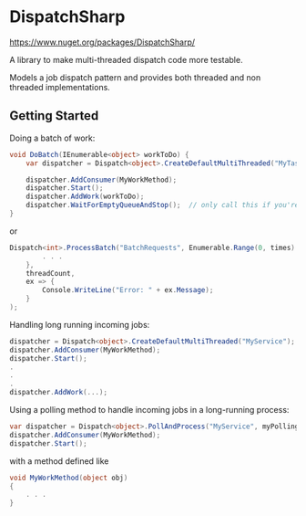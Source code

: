 DispatchSharp
=============

https://www.nuget.org/packages/DispatchSharp/

A library to make multi-threaded dispatch code more testable.

Models a job dispatch pattern and provides both threaded and non threaded implementations.

Getting Started
---------------
Doing a batch of work:
```csharp
void DoBatch(IEnumerable<object> workToDo) {
	var dispatcher = Dispatch<object>.CreateDefaultMultiThreaded("MyTask");

	dispatcher.AddConsumer(MyWorkMethod);
	dispatcher.Start();
	dispatcher.AddWork(workToDo);
	dispatcher.WaitForEmptyQueueAndStop();	// only call this if you're not filling the queue from elsewhere
}
```

or

```csharp
Dispatch<int>.ProcessBatch("BatchRequests", Enumerable.Range(0, times).ToArray(), i => {
        . . .
    },
    threadCount,
    ex => {
        Console.WriteLine("Error: " + ex.Message);
    }
);
```

Handling long running incoming jobs:
```csharp
dispatcher = Dispatch<object>.CreateDefaultMultiThreaded("MyService");
dispatcher.AddConsumer(MyWorkMethod);
dispatcher.Start();
.
.
.
dispatcher.AddWork(...);
```

Using a polling method to handle incoming jobs in a long-running process:
```csharp
var dispatcher = Dispatch<object>.PollAndProcess("MyService", myPollingSource);
dispatcher.AddConsumer(MyWorkMethod);
dispatcher.Start();
```

with a method defined like

```csharp
void MyWorkMethod(object obj)
{
	. . .
}
```
